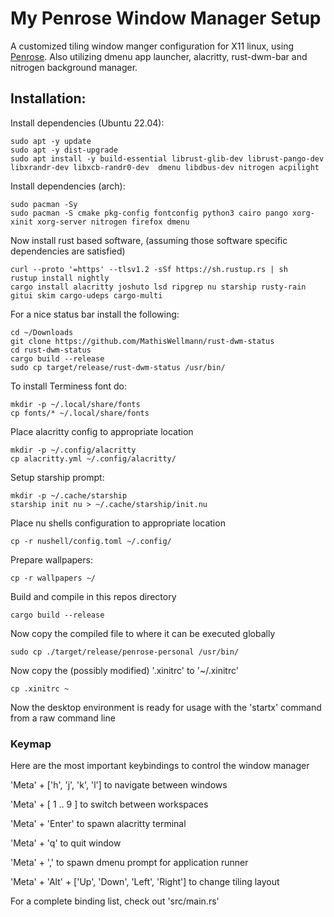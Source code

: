 # My Penrose Window Manager Setup
A customized tiling window manger configuration for X11 linux, using [Penrose](https://github.com/sminez/penrose).
Also utilizing dmenu app launcher, alacritty, rust-dwm-bar and nitrogen background manager.

## Installation:
Install dependencies (Ubuntu 22.04):
```shell
sudo apt -y update
sudo apt -y dist-upgrade
sudo apt install -y build-essential librust-glib-dev librust-pango-dev libxrandr-dev libxcb-randr0-dev  dmenu libdbus-dev nitrogen acpilight
```

Install dependencies (arch):

```shell
sudo pacman -Sy
sudo pacman -S cmake pkg-config fontconfig python3 cairo pango xorg-xinit xorg-server nitrogen firefox dmenu
```

Now install rust based software, (assuming those software specific dependencies are satisfied)
```shell
curl --proto '=https' --tlsv1.2 -sSf https://sh.rustup.rs | sh
rustup install nightly
cargo install alacritty joshuto lsd ripgrep nu starship rusty-rain gitui skim cargo-udeps cargo-multi
```

For a nice status bar install the following:
```shell
cd ~/Downloads
git clone https://github.com/MathisWellmann/rust-dwm-status
cd rust-dwm-status
cargo build --release
sudo cp target/release/rust-dwm-status /usr/bin/
```

To install Terminess font do:
```shell
mkdir -p ~/.local/share/fonts
cp fonts/* ~/.local/share/fonts
```

Place alacritty config to appropriate location
```shell
mkdir -p ~/.config/alacritty
cp alacritty.yml ~/.config/alacritty/
```

Setup starship prompt:
```shell
mkdir -p ~/.cache/starship
starship init nu > ~/.cache/starship/init.nu
```

Place nu shells configuration to appropriate location
```shell
cp -r nushell/config.toml ~/.config/
```

Prepare wallpapers:
```shell
cp -r wallpapers ~/
```

Build and compile in this repos directory
```shell
cargo build --release
```

Now copy the compiled file to where it can be executed globally
```shell
sudo cp ./target/release/penrose-personal /usr/bin/
```

Now copy the (possibly modified) '.xinitrc' to '~/.xinitrc'
```shell
cp .xinitrc ~
```

Now the desktop environment is ready for usage with the 'startx' command from a raw command line

### Keymap
Here are the most important keybindings to control the window manager

'Meta' + ['h', 'j', 'k', 'l'] to navigate between windows

'Meta' + [ 1 .. 9 ] to switch between workspaces

'Meta' + 'Enter' to spawn alacritty terminal

'Meta' + 'q' to quit window

'Meta' + ',' to spawn dmenu prompt for application runner

'Meta' + 'Alt' + ['Up', 'Down', 'Left', 'Right'] to change tiling layout

For a complete binding list, check out 'src/main.rs'
